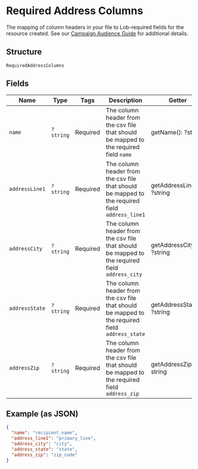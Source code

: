
# Required Address Columns

The mapping of column headers in your file to Lob-required fields for the resource created. See our <a href="https://help.lob.com/print-and-mail/building-a-mail-strategy/campaign-or-triggered-sends/campaign-audience-guide#required-columns-2" target="_blank">Campaign Audience Guide</a> for additional details.

## Structure

`RequiredAddressColumns`

## Fields

| Name | Type | Tags | Description | Getter | Setter |
|  --- | --- | --- | --- | --- | --- |
| `name` | `?string` | Required | The column header from the csv file that should be mapped to the required field `name` | getName(): ?string | setName(?string name): void |
| `addressLine1` | `?string` | Required | The column header from the csv file that should be mapped to the required field `address_line1` | getAddressLine1(): ?string | setAddressLine1(?string addressLine1): void |
| `addressCity` | `?string` | Required | The column header from the csv file that should be mapped to the required field `address_city` | getAddressCity(): ?string | setAddressCity(?string addressCity): void |
| `addressState` | `?string` | Required | The column header from the csv file that should be mapped to the required field `address_state` | getAddressState(): ?string | setAddressState(?string addressState): void |
| `addressZip` | `?string` | Required | The column header from the csv file that should be mapped to the required field `address_zip` | getAddressZip(): ?string | setAddressZip(?string addressZip): void |

## Example (as JSON)

```json
{
  "name": "recipient_name",
  "address_line1": "primary_line",
  "address_city": "city",
  "address_state": "state",
  "address_zip": "zip_code"
}
```

